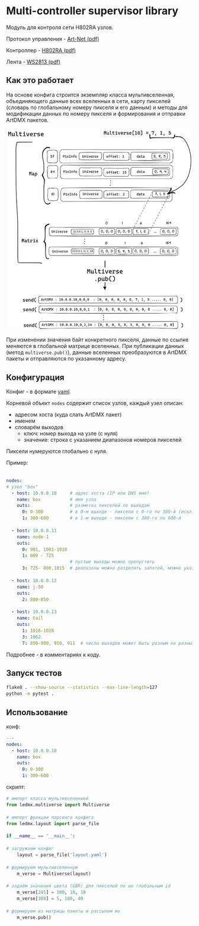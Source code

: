 # Multi-controller supervisor library
Модуль для контроля сети H802RA узлов.

Протокол управления - [Art-Net (pdf)](docs/art-net.pdf)

Контроллер - [H802RA (pdf)](docs/H802RA%20instructions%20-%20English.pdf)

Лента - [WS2813 (pdf)](docs/WS2813-Worldsemi.pdf)

## Как это работает
На основе конфига строится экземпляр класса мультивселенная, объединяющего
данные всех вселенных в сети, карту пикселей (словарь по глобальному номеру пикселя и его данным) и 
методы для модификации данных по номеру пикселя и формирования и отправки ArtDMX пакетов.

![](docs/scheme.png)

При изменении значения байт конкретного пикселя, данные по ссылке меняются в глобальной матрице
вселенных.
При публикации данных (метод `multiverse.pub()`), данные вселенных преобразуются в ArtDMX пакеты и 
отправляются по указанному адресу.

## Конфигурация

Конфиг - в формате [yaml](https://ru.wikipedia.org/wiki/YAML).

Корневой объект `nodes` содержит список узлов, каждый узел описан:
- адресом хоста (куда слать ArtDMX пакет)
- именем
- словарём выходов
  - ключ: номер выхода на узле (с нуля)
  - значение: строка с указанием диапазонов номеров пикселей

Пиксели нумеруются глобально с нуля.

Пример:
```yaml

nodes:
# узел "box"
  - host: 10.0.0.10     # адрес хоста (IP или DNS имя)
    name: box           # имя узла
    outs:               # разметка пикселей по выходам
      0: 0-300          # в 0-м выходе - пиксели с 0-го по 300-й (искл.)
      1: 300-600        # в 1-м выходе - пиксели с 300-го по 600-й

  - host: 10.0.0.11
    name: node-1
    outs:
      0: 901, 1001-1010
      1: 600 - 725
                        # пустые выходы можно пропустить
      3: 725- 800,1015  # диапазоны можно разделять запятой, можно указывать одиночные пиксели 

  - host: 10.0.0.12
    name: j-50
    outs:
      2: 800-850

  - host: 10.0.0.13
    name: tail
    outs:
      1: 1016-1028
      3: 1062
      7: 850-900, 910, 911  # число выходов может быть разным на разныз узлах (тут - 8-портовый узел)
```

Подробнее - в комментариях к коду.

## Запуск тестов
```bash
flake8 . --show-source --statistics --max-line-length=127
python -m pytest .
```

## Использование
конф:
```yaml
---
nodes:
  - host: 10.0.0.10
    name: box
    outs:
      0: 0-300
      1: 300-600
```

скрипт:
```python
# импорт класса мультивселенной
from ledmx.multiverse import Multiverse

# импорт функции парсинга конфига
from ledmx.layout import parse_file

if __name__ == '__main__':

# загружаем конфиг
    layout = parse_file('layout.yaml')
    
# формируем мультивселенную
    m_verse = Multiverse(layout)
    
# задаём значения цвета (GBR) для пикселей по их глобальным id
    m_verse[245] = 100, 10, 10
    m_verse[308] = 5, 100, 40
    
# формируем из матрицы пакеты и рассылем их
    m_verse.pub()
```